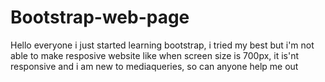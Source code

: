 # Bootstrap-web-page
Hello everyone i just started learning bootstrap, i tried my best but i'm not able to make resposive website
like when screen size is 700px, it is'nt responsive
and i am new to mediaqueries, so can anyone help me out
